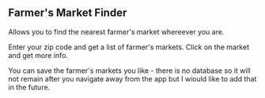 ## Farmer's Market Finder

Allows you to find the nearest farmer's market whereever you are.

Enter your zip code and get a list of farmer's markets.
Click on the market and get more info.

You can save the farmer's markets you like - there is no database so it will not remain after you navigate away from the app but I wiould like to add that in the future.


